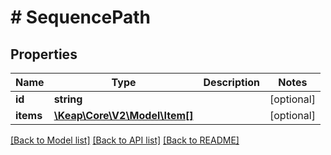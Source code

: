 # # SequencePath

## Properties

Name | Type | Description | Notes
------------ | ------------- | ------------- | -------------
**id** | **string** |  | [optional]
**items** | [**\Keap\Core\V2\Model\Item[]**](Item.md) |  | [optional]

[[Back to Model list]](../../README.md#models) [[Back to API list]](../../README.md#endpoints) [[Back to README]](../../README.md)
